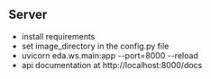 ## Server

- install requirements
- set image_directory in the config.py file
- uvicorn eda.ws.main:app --port=8000 --reload
- api documentation at http://localhost:8000/docs
